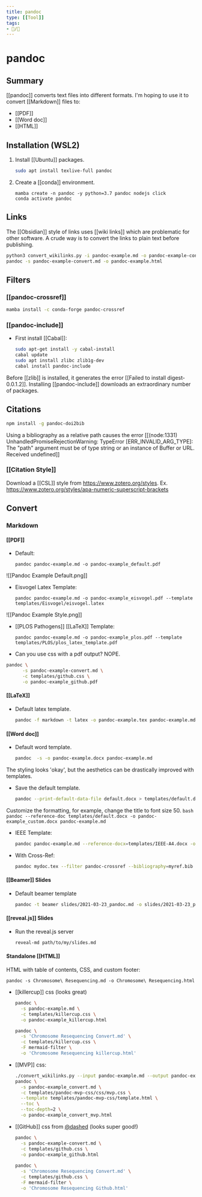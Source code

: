 ```yaml
---
title: pandoc
type: [[Tool]]
tags: 
- 📝/🌿  
---
```


# pandoc

## Summary

[[pandoc]] converts text files into different formats. I'm hoping to use it to convert [[Markdown]] files to:
- [[PDF]]
- [[Word doc]]
-  [[HTML]]

## Installation (WSL2)

1. Install [[Ubuntu]] packages.

	```bash
	sudo apt install texlive-full pandoc
	```
	
1. Create a [[conda]] environment.

	```
	mamba create -n pandoc -y python=3.7 pandoc nodejs click
	conda activate pandoc
	```

## Links

The [[Obsidian]] style of links uses [[wiki links]] which are problematic for other software. A crude way is to convert the links to plain text before publishing.

```bash
python3 convert_wikilinks.py -i pandoc-example.md -o pandoc-example-convert.md 
pandoc -s pandoc-example-convert.md -o pandoc-example.html
```

## Filters

### [[pandoc-crossref]]

```bash
mamba install -c conda-forge pandoc-crossref
```

### [[pandoc-include]]

- First install [[Cabal]]:
	```bash
	sudo apt-get install -y cabal-install
	cabal update
	sudo apt install zlibc zlib1g-dev
	cabal install pandoc-include
	```

Before [[zlib]] is installed, it generates the error [[Failed to install digest-0.0.1.2]]. Installing [[pandoc-include]] downloads an extraordinary number of packages.

## Citations

```bash
npm install -g pandoc-doi2bib
```

Using a bibliography as a relative path causes the error [[(node:1331) UnhandledPromiseRejectionWarning: TypeError [ERR_INVALID_ARG_TYPE]: The "path" argument must be of type string or an instance of Buffer or URL. Received undefined]]

### [[Citation Style]]

Download a [[CSL]] style from <https://www.zotero.org/styles>.
Ex. <https://www.zotero.org/styles/apa-numeric-superscript-brackets>

## Convert

### Markdown
####  [[PDF]]

- Default:
	```
	pandoc pandoc-example.md -o pandoc-example_default.pdf
	```
![[Pandoc Example Default.png]]
- Eisvogel Latex Template:
	```
	pandoc pandoc-example.md -o pandoc-example_eisvogel.pdf --template templates/Eisvogel/eisvogel.latex 
	```
![[Pandoc Example Style.png]]

- [[PLOS Pathogens]] [[LaTeX]]  Template:
	```
	pandoc pandoc-example.md -o pandoc-example_plos.pdf --template templates/PLOS/plos_latex_template.pdf 
	```

- Can you use css with a pdf output? NOPE.
```bash
pandoc \
	  -s pandoc-example-convert.md \
	  -c templates/github.css \
	  -o pandoc-example_github.pdf
```

#### [[LaTeX]]

- Default latex template.
	```bash
	pandoc -f markdown -t latex -o pandoc-example.tex pandoc-example.md
	```


#### [[Word doc]]
- Default word template.
	```bash
	pandoc  -s -o pandoc-example.docx pandoc-example.md 
	```

The styling looks 'okay', but the aesthetics can be drastically improved with templates.

- Save the default template.
	```bash
	pandoc --print-default-data-file default.docx > templates/default.docx
	```
Customize the formatting, for example, change the title to font size 50.
	```
	bash
	pandoc --reference-doc templates/default.docx -o pandoc-example_custom.docx pandoc-example.md
	```
- IEEE Template:
	```bash
	pandoc pandoc-example.md --reference-docx=templates/IEEE-A4.docx -o pandoc-example_IEEE-A4.docx
	```
- With Cross-Ref:
	```bash
	pandoc mydoc.tex --filter pandoc-crossref --bibliography=myref.bib --reference-docx=IEEE_template.doc -o mydoc.docx
	```

#### [[Beamer]] Slides

- Default beamer template
	```bash
	pandoc -t beamer slides/2021-03-23_pandoc.md -o slides/2021-03-23_pandoc.pdf
	```

#### [[reveal.js]] Slides

- Run the reveal.js server
	```bash
	reveal-md path/to/my/slides.md
	```

#### Standalone [[HTML]]

HTML with table of contents, CSS, and custom footer:

```
pandoc -s Chromosome\ Resequencing.md -o Chromosome\ Resequencing.html
```

- [[killercup]] css (looks great)
	```bash
	pandoc \
	  -s pandoc-example.md \
	  -c templates/killercup.css \
	  -o pandoc-example_killercup.html

	pandoc \
	  -s 'Chromosome Resequencing Convert.md' \
	  -c templates/killercup.css \
	  -F mermaid-filter \
	  -o 'Chromosome Resequencing killercup.html'

	```

- [[MVP]] css:
	```bash
	./convert_wikilinks.py --input pandoc-example.md --output pandoc-example_convert.md;
	pandoc \
	  -s pandoc-example_convert.md \
	  -c templates/pandoc-mvp-css/css/mvp.css \
	  --template templates/pandoc-mvp-css/template.html \
	  --toc \
	  --toc-depth=2 \
	  -o pandoc-example_convert_mvp.html
	```

- [[GitHub]] css from [@dashed](https://gist.github.com/dashed) (looks super good!)
	```bash
	pandoc \
	  -s pandoc-example-convert.md \
	  -c templates/github.css \
	  -o pandoc-example_github.html
	  
	pandoc \
	  -s 'Chromosome Resequencing Convert.md' \
	  -c templates/github.css \
	  -F mermaid-filter \
	  -o 'Chromosome Resequencing Github.html'	  

	```